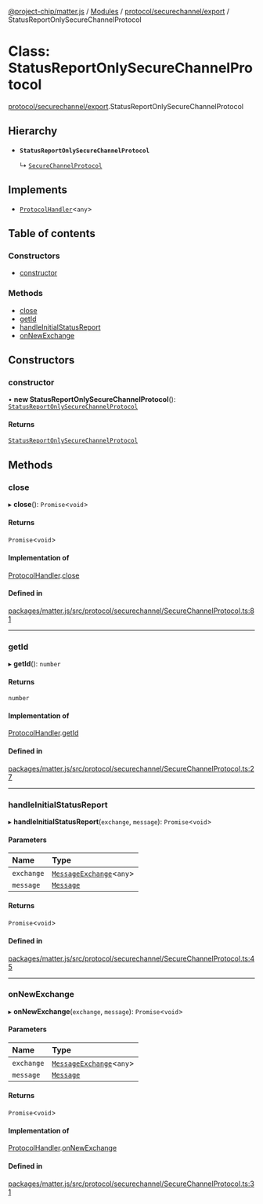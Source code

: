 [@project-chip/matter.js](../README.md) / [Modules](../modules.md) / [protocol/securechannel/export](../modules/protocol_securechannel_export.md) / StatusReportOnlySecureChannelProtocol

# Class: StatusReportOnlySecureChannelProtocol

[protocol/securechannel/export](../modules/protocol_securechannel_export.md).StatusReportOnlySecureChannelProtocol

## Hierarchy

- **`StatusReportOnlySecureChannelProtocol`**

  ↳ [`SecureChannelProtocol`](protocol_securechannel_export.SecureChannelProtocol.md)

## Implements

- [`ProtocolHandler`](../interfaces/protocol_export.ProtocolHandler.md)\<`any`\>

## Table of contents

### Constructors

- [constructor](protocol_securechannel_export.StatusReportOnlySecureChannelProtocol.md#constructor)

### Methods

- [close](protocol_securechannel_export.StatusReportOnlySecureChannelProtocol.md#close)
- [getId](protocol_securechannel_export.StatusReportOnlySecureChannelProtocol.md#getid)
- [handleInitialStatusReport](protocol_securechannel_export.StatusReportOnlySecureChannelProtocol.md#handleinitialstatusreport)
- [onNewExchange](protocol_securechannel_export.StatusReportOnlySecureChannelProtocol.md#onnewexchange)

## Constructors

### constructor

• **new StatusReportOnlySecureChannelProtocol**(): [`StatusReportOnlySecureChannelProtocol`](protocol_securechannel_export.StatusReportOnlySecureChannelProtocol.md)

#### Returns

[`StatusReportOnlySecureChannelProtocol`](protocol_securechannel_export.StatusReportOnlySecureChannelProtocol.md)

## Methods

### close

▸ **close**(): `Promise`\<`void`\>

#### Returns

`Promise`\<`void`\>

#### Implementation of

[ProtocolHandler](../interfaces/protocol_export.ProtocolHandler.md).[close](../interfaces/protocol_export.ProtocolHandler.md#close)

#### Defined in

[packages/matter.js/src/protocol/securechannel/SecureChannelProtocol.ts:81](https://github.com/project-chip/matter.js/blob/5f71eedebdb9fa54338bde320c311bb359b7455d/packages/matter.js/src/protocol/securechannel/SecureChannelProtocol.ts#L81)

___

### getId

▸ **getId**(): `number`

#### Returns

`number`

#### Implementation of

[ProtocolHandler](../interfaces/protocol_export.ProtocolHandler.md).[getId](../interfaces/protocol_export.ProtocolHandler.md#getid)

#### Defined in

[packages/matter.js/src/protocol/securechannel/SecureChannelProtocol.ts:27](https://github.com/project-chip/matter.js/blob/5f71eedebdb9fa54338bde320c311bb359b7455d/packages/matter.js/src/protocol/securechannel/SecureChannelProtocol.ts#L27)

___

### handleInitialStatusReport

▸ **handleInitialStatusReport**(`exchange`, `message`): `Promise`\<`void`\>

#### Parameters

| Name | Type |
| :------ | :------ |
| `exchange` | [`MessageExchange`](protocol_export.MessageExchange.md)\<`any`\> |
| `message` | [`Message`](../interfaces/codec_export.Message.md) |

#### Returns

`Promise`\<`void`\>

#### Defined in

[packages/matter.js/src/protocol/securechannel/SecureChannelProtocol.ts:45](https://github.com/project-chip/matter.js/blob/5f71eedebdb9fa54338bde320c311bb359b7455d/packages/matter.js/src/protocol/securechannel/SecureChannelProtocol.ts#L45)

___

### onNewExchange

▸ **onNewExchange**(`exchange`, `message`): `Promise`\<`void`\>

#### Parameters

| Name | Type |
| :------ | :------ |
| `exchange` | [`MessageExchange`](protocol_export.MessageExchange.md)\<`any`\> |
| `message` | [`Message`](../interfaces/codec_export.Message.md) |

#### Returns

`Promise`\<`void`\>

#### Implementation of

[ProtocolHandler](../interfaces/protocol_export.ProtocolHandler.md).[onNewExchange](../interfaces/protocol_export.ProtocolHandler.md#onnewexchange)

#### Defined in

[packages/matter.js/src/protocol/securechannel/SecureChannelProtocol.ts:31](https://github.com/project-chip/matter.js/blob/5f71eedebdb9fa54338bde320c311bb359b7455d/packages/matter.js/src/protocol/securechannel/SecureChannelProtocol.ts#L31)
